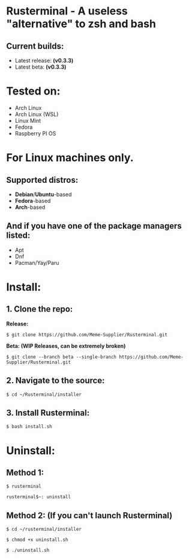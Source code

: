 # Rusterminal - A useless "alternative" to zsh and bash

## Current builds:

- Latest release: **(v0.3.3)**
- Latest beta: **(v0.3.3)**

# Tested on:

- Arch Linux
- Arch Linux (WSL)
- Linux Mint
- Fedora
- Raspberry PI OS

# For **Linux** machines only.
## Supported distros:
- **Debian**/**Ubuntu**-based
- **Fedora**-based
- **Arch**-based

## And if you have one of the package managers listed:
- Apt
- Dnf
- Pacman/Yay/Paru

# Install:

## 1. Clone the repo:

**Release:**

`$ git clone https://github.com/Meme-Supplier/Rusterminal.git`

**Beta: (WIP Releases, can be extremely broken)**

`$ git clone --branch beta --single-branch https://github.com/Meme-Supplier/Rusterminal.git`

## 2. Navigate to the source:

`$ cd ~/Rusterminal/installer`

## 3. Install Rusterminal:

`$ bash install.sh`

# Uninstall:

## Method 1:
`$ rusterminal`

`rusterminal$~: uninstall`

## Method 2: (If you can't launch Rusterminal)

`$ cd ~/rusterminal/installer`

`$ chmod +x uninstall.sh`

`$ ./uninstall.sh`
